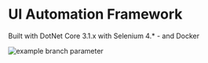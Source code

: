 
# UI Automation Framework

 Built with DotNet Core 3.1.x with Selenium 4.* - and Docker

![example branch parameter](https://github.com/automationio/ui-automation-framework/actions/workflows/dotnet.yml/badge.svg?branch=main)
